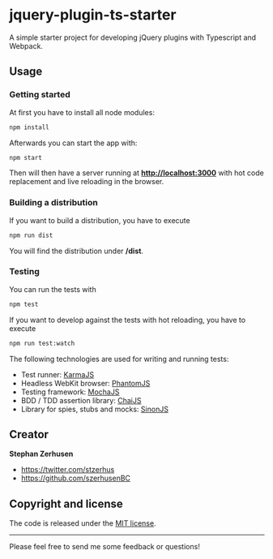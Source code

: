 # jquery-plugin-ts-starter
A simple starter project for developing jQuery plugins with Typescript and Webpack.

## Usage

### Getting started
At first you have to install all node modules:

```bash
npm install
```

Afterwards you can start the app with:

```bash
npm start
```

Then will then have a server running at **[http://localhost:3000](http://localhost:3000)** with hot code replacement and live reloading in the browser.

### Building a distribution
If you want to build a distribution, you have to execute

```bash
npm run dist
```

You will find the distribution under **/dist**.

### Testing
You can run the tests with

```bash
npm test
```

If you want to develop against the tests with hot reloading, you have to execute

```bash
npm run test:watch
```

The following technologies are used for writing and running tests:

* Test runner: [KarmaJS](https://karma-runner.github.io)
* Headless WebKit browser: [PhantomJS](http://phantomjs.org)
* Testing framework: [MochaJS](https://mochajs.org)
* BDD / TDD assertion library: [ChaiJS](http://chaijs.com)
* Library for spies, stubs and mocks: [SinonJS](http://sinonjs.org)

## Creator

**Stephan Zerhusen**

* <https://twitter.com/stzerhus>
* <https://github.com/szerhusenBC>

## Copyright and license

The code is released under the [MIT license](LICENSE?raw=true).

---------------------------------------

Please feel free to send me some feedback or questions!
